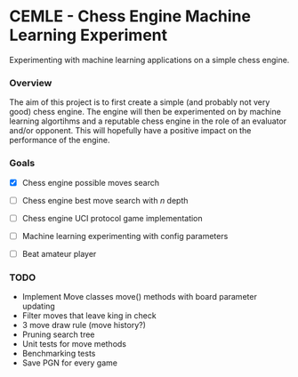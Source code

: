 # CEMLE - Chess Engine Machine Learning Experiment

Experimenting with machine learning applications on a simple chess engine.

### Overview

The aim of this project is to first create a simple (and probably not very
good) chess engine. The engine will then be experimented on by machine
learning algortihms and a reputable chess engine in the role of an evaluator
and/or opponent. This will hopefully have a positive impact on the performance
of the engine.

### Goals

- [x] Chess engine possible moves search
- [ ] Chess engine best move search with _n_ depth
- [ ] Chess engine UCI protocol game implementation
- [ ] Machine learning experimenting with config parameters
- [ ] Beat amateur player


### TODO

* Implement Move classes move() methods with board parameter updating
* Filter moves that leave king in check
* 3 move draw rule (move history?)
* Pruning search tree
* Unit tests for move methods
* Benchmarking tests
* Save PGN for every game
